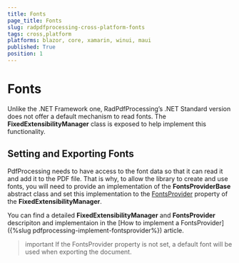 ```yaml
---
title: Fonts
page_title: Fonts
slug: radpdfprocessing-cross-platform-fonts
tags: cross,platform
platforms: blazor, core, xamarin, winui, maui
published: True
position: 1
---
```


# Fonts

Unlike the .NET Framework one, RadPdfProcessing’s .NET Standard version does not offer a default mechanism to read fonts. The **FixedExtensibilityManager** class is exposed to help implement this functionality.

## Setting and Exporting Fonts

PdfProcessing needs to have access to the font data so that it can read it and add it to the PDF file. That is why, to allow the library to create and use fonts, you will need to provide an implementation of the **FontsProviderBase** abstract class and set this implementation to the <u>FontsProvider</u> property of the **FixedExtensibilityManager**.

You can find a detailed **FixedExtensibilityManager** and **FontsProvider** descripiton and implementaion in the [How to implement a FontsProvider]({%slug pdfprocessing-implement-fontsprovider%}) article. 

>important If the FontsProvider property is not set, a default font will be used when exporting the document.
	
